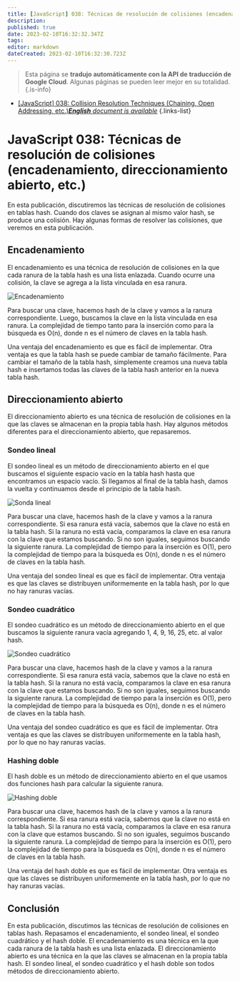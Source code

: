 ```yaml
---
title: [JavaScript] 038: Técnicas de resolución de colisiones (encadenamiento, direccionamiento abierto, etc.)
description: 
published: true
date: 2023-02-10T16:32:32.347Z
tags: 
editor: markdown
dateCreated: 2023-02-10T16:32:30.723Z
---
```


> Esta página se **tradujo automáticamente con la API de traducción de Google Cloud**.
Algunas páginas se pueden leer mejor en su totalidad.{.is-info}



- [[JavaScript] 038: Collision Resolution Techniques (Chaining, Open Addressing, etc.)***English** document is available*](/en/Knowledge-base/Algorithm/javascript-038-collision-resolution-techniques-chaining-open-addressing-etc-)
{.links-list}


# JavaScript 038: Técnicas de resolución de colisiones (encadenamiento, direccionamiento abierto, etc.)

En esta publicación, discutiremos las técnicas de resolución de colisiones en tablas hash. Cuando dos claves se asignan al mismo valor hash, se produce una colisión. Hay algunas formas de resolver las colisiones, que veremos en esta publicación.

## Encadenamiento

El encadenamiento es una técnica de resolución de colisiones en la que cada ranura de la tabla hash es una lista enlazada. Cuando ocurre una colisión, la clave se agrega a la lista vinculada en esa ranura.

![Encadenamiento](https://upload.wikimedia.org/wikipedia/commons/6/6d/Hash_table_3_1_1_0_1_0_0_LL.svg)

Para buscar una clave, hacemos hash de la clave y vamos a la ranura correspondiente. Luego, buscamos la clave en la lista vinculada en esa ranura. La complejidad de tiempo tanto para la inserción como para la búsqueda es O(n), donde n es el número de claves en la tabla hash.

Una ventaja del encadenamiento es que es fácil de implementar. Otra ventaja es que la tabla hash se puede cambiar de tamaño fácilmente. Para cambiar el tamaño de la tabla hash, simplemente creamos una nueva tabla hash e insertamos todas las claves de la tabla hash anterior en la nueva tabla hash.

## Direccionamiento abierto

El direccionamiento abierto es una técnica de resolución de colisiones en la que las claves se almacenan en la propia tabla hash. Hay algunos métodos diferentes para el direccionamiento abierto, que repasaremos.

### Sondeo lineal

El sondeo lineal es un método de direccionamiento abierto en el que buscamos el siguiente espacio vacío en la tabla hash hasta que encontramos un espacio vacío. Si llegamos al final de la tabla hash, damos la vuelta y continuamos desde el principio de la tabla hash.

![Sonda lineal](https://upload.wikimedia.org/wikipedia/commons/d/d5/Hash_table_4_1_1_1_1_1_1_LP.svg)

Para buscar una clave, hacemos hash de la clave y vamos a la ranura correspondiente. Si esa ranura está vacía, sabemos que la clave no está en la tabla hash. Si la ranura no está vacía, comparamos la clave en esa ranura con la clave que estamos buscando. Si no son iguales, seguimos buscando la siguiente ranura. La complejidad de tiempo para la inserción es O(1), pero la complejidad de tiempo para la búsqueda es O(n), donde n es el número de claves en la tabla hash.

Una ventaja del sondeo lineal es que es fácil de implementar. Otra ventaja es que las claves se distribuyen uniformemente en la tabla hash, por lo que no hay ranuras vacías.

### Sondeo cuadrático

El sondeo cuadrático es un método de direccionamiento abierto en el que buscamos la siguiente ranura vacía agregando 1, 4, 9, 16, 25, etc. al valor hash.

![Sondeo cuadrático](https://upload.wikimedia.org/wikipedia/commons/5/5f/Hash_table_5_1_1_1_1_1_1_QP.svg)

Para buscar una clave, hacemos hash de la clave y vamos a la ranura correspondiente. Si esa ranura está vacía, sabemos que la clave no está en la tabla hash. Si la ranura no está vacía, comparamos la clave en esa ranura con la clave que estamos buscando. Si no son iguales, seguimos buscando la siguiente ranura. La complejidad de tiempo para la inserción es O(1), pero la complejidad de tiempo para la búsqueda es O(n), donde n es el número de claves en la tabla hash.

Una ventaja del sondeo cuadrático es que es fácil de implementar. Otra ventaja es que las claves se distribuyen uniformemente en la tabla hash, por lo que no hay ranuras vacías.

### Hashing doble

El hash doble es un método de direccionamiento abierto en el que usamos dos funciones hash para calcular la siguiente ranura.

![Hashing doble](https://upload.wikimedia.org/wikipedia/commons/4/4a/Hash_table_5_1_1_1_1_1_1_DH.svg)

Para buscar una clave, hacemos hash de la clave y vamos a la ranura correspondiente. Si esa ranura está vacía, sabemos que la clave no está en la tabla hash. Si la ranura no está vacía, comparamos la clave en esa ranura con la clave que estamos buscando. Si no son iguales, seguimos buscando la siguiente ranura. La complejidad de tiempo para la inserción es O(1), pero la complejidad de tiempo para la búsqueda es O(n), donde n es el número de claves en la tabla hash.

Una ventaja del hash doble es que es fácil de implementar. Otra ventaja es que las claves se distribuyen uniformemente en la tabla hash, por lo que no hay ranuras vacías.

## Conclusión

En esta publicación, discutimos las técnicas de resolución de colisiones en tablas hash. Repasamos el encadenamiento, el sondeo lineal, el sondeo cuadrático y el hash doble. El encadenamiento es una técnica en la que cada ranura de la tabla hash es una lista enlazada. El direccionamiento abierto es una técnica en la que las claves se almacenan en la propia tabla hash. El sondeo lineal, el sondeo cuadrático y el hash doble son todos métodos de direccionamiento abierto.